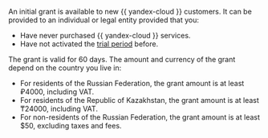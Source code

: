 An initial grant is available to new {{ yandex-cloud }} customers. It can be provided to an individual or legal entity provided that you:

* Have never purchased {{ yandex-cloud }} services.
* Have not activated the [trial period](../free-trial/concepts/quickstart.md) before.

The grant is valid for 60 days. The amount and currency of the grant depend on the country you live in:

* For residents of the Russian Federation, the grant amount is at least ₽4000, including VAT.
* For residents of the Republic of Kazakhstan, the grant amount is at least ₸24000, including VAT.
* For non-residents of the Russian Federation, the grant amount is at least $50, excluding taxes and fees.
